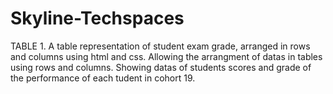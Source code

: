 # Skyline-Techspaces
TABLE 1. A table representation of student exam grade, arranged in rows and columns using html and css. Allowing the arrangment of datas in tables using rows and columns. Showing datas of students scores and grade of the performance of each tudent in cohort 19.